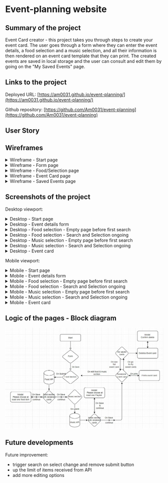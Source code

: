 # Event-planning website

## Summary of the project

Event Card creator - this project takes you through steps to create your event card. The user goes through a form where they can enter the event details, a food selection and a music selection, and all their information is then rendered on an event card template that they can print.
The created events are saved in local storage and the user can consult and edit them by going on the "My Saved Events" page.

## Links to the project

Deployed URL: [https://am0031.github.io/event-planning/](https://am0031.github.io/event-planning/)

Github repository: [https://github.com/Am0031/event-planning](https://github.com/Am0031/event-planning)

## User Story

## Wireframes

<details>
<summary>Wireframe - Start page </summary>

![Desktop - Start page](./assets/images/wireframe-start-page.png)

</details>

<details>
<summary>Wireframe - Form page </summary>

![Desktop - Start page](./assets/images/wireframe-form-page.png)

</details>

<details>
<summary>Wireframe - Food/Selection page </summary>

![Desktop - Start page](./assets/images/wireframe-selection-page.png)

</details>

<details>
<summary>Wireframe - Event Card page </summary>

![Desktop - Start page](./assets/images/wireframe-event-card-page.png)

</details>

<details>
<summary>Wireframe - Saved Events page </summary>

![Desktop - Start page](./assets/images/wireframe-saved-events-page.png)

</details>

## Screenshots of the project

Desktop viewport:

<details>
<summary>Desktop - Start page </summary>

![Desktop - Start page](./assets/images/desktop-start-page.png)

</details>

<details>
<summary>Desktop - Event details form </summary>

![Desktop - Event details form](./assets/images/desktop-event-details-form.png)

</details>

<details>
<summary>Desktop - Food selection - Empty page before first search </summary>

![Desktop - Food selection - Empty page before first search](./assets/images/desktop-food-selection-empty.png)

</details>

<details>
<summary>Desktop - Food selection - Search and Selection ongoing </summary>

![Desktop - Food selection - Search and Selection ongoing](./assets/images/desktop-food-selection-ongoing.png)

</details>

<details>
<summary>Desktop - Music selection - Empty page before first search </summary>

![Desktop - Music selection - Empty page before first search](./assets/images/desktop-music-selection-empty.png)

</details>

<details>
<summary>Desktop - Music selection - Search and Selection ongoing </summary>

![Desktop - Music selection - Search and Selection ongoing](./assets/images/desktop-music-selection-ongoing.png)

</details>

<details>
<summary>Desktop - Event card </summary>

![Desktop - Event card - Full page](./assets/images/desktop-event-card-full-view.png)

</details>

Mobile viewport:

<details>
<summary>Mobile - Start page </summary>

![Mobile - Start page](./assets/images/mobile-start-page.png)

</details>

<details>
<summary>Mobile - Event details form </summary>

![Mobile - Event details form](./assets/images/mobile-event-details-form.png)

</details>

<details>
<summary>Mobile - Food selection - Empty page before first search </summary>

![Mobile - Food selection - Empty page before first search](./assets/images/mobile-food-selection-empty.png)

</details>

<details>
<summary>Mobile - Food selection - Search and Selection ongoing </summary>

![Mobile - Food selection - Search and Selection ongoing](./assets/images/mobile-food-selection-ongoing.png)

</details>

<details>
<summary>Mobile - Music selection - Empty page before first search </summary>

![Mobile - Music selection - Empty page before first search](./assets/images/mobile-music-selection-empty.png)

</details>

<details>
<summary>Mobile - Music selection - Search and Selection ongoing </summary>

![DMobile - Music selection - Search and Selection ongoing](./assets/images/mobile-music-selection-ongoing.png)

</details>

<details>
<summary>Mobile - Event card </summary>

![Mobile - Event card - Full page](./assets/images/mobile-event-card-full-view.png)

</details>

## Logic of the pages - Block diagram

![Block diagram](./assets/images/block-diagram-event-planning.jpg)

## Future developments

Future improvement:

- trigger search on select change and remove submit button
- up the limit of items received from API
- add more editing options
